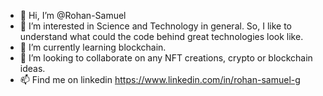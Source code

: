 - 👋 Hi, I’m @Rohan-Samuel
- 👀 I’m interested in Science and Technology in general. So, I like to understand what could the code behind great technologies look like.
- 🌱 I’m currently learning blockchain.
- 💞️ I’m looking to collaborate on any NFT creations, crypto or blockchain ideas.
- 📫 Find me on linkedin https://www.linkedin.com/in/rohan-samuel-g

<!---
Rohan-Samuel/Rohan-Samuel is a ✨ special ✨ repository because its `README.md` (this file) appears on your GitHub profile.
You can click the Preview link to take a look at your changes.
--->
